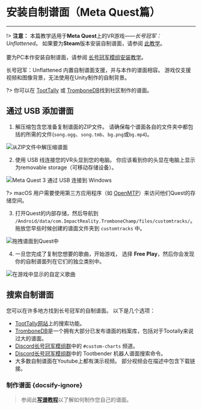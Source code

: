 # 安装自制谱面（Meta Quest篇）

---

!> **注意：** 本篇教学适用于**Meta Quest**上的VR游戏——_长号冠军：Unflattened_。 如果要为**Steam**版本安装自制谱面，请参阅 [此教学](installing-songs-steamvr)。<br><br>要为PC本作安装自制谱面，请参阅 [长号冠军模组安装教学](installing-r2modman)。

长号冠军：Unflattened 内置自制谱面支援，并与本作的谱面相容。 游戏仅支援视频和图像背景，无法使用在Unity制作的自制背景。

?> 你可以在 [TootTally](https://toottally.com/) 或 [TromboneDB](https://tc-mods.github.io/TromboneDB/)找到社区制作的谱面。

## 通过 USB 添加谱面

1. 解压缩包含您准备复制谱面的ZIP文件。 请确保每个谱面各自的文件夹中都包括的所需的文件(`song.ogg`、`song.tmb`、`bg.png`或`bg.mp4`)。

![从ZIP文件中解压缩谱面](../docs/files/vr/questextract.png)

2. 使用 USB 线连接您的VR头显到您的电脑。 你应该看到你的头显在电脑上显示为removable storage（可移动存储设备）。

![Meta Quest 3 通过 USB 连接到 Windows](../docs/files/vr/questusbconnected.png)

?> macOS 用户需要使用第三方应用程序（如 [OpenMTP](https://openmtp.ganeshrvel.com)）来访问他们Quest的存储空间。

3. 打开Quest的内部存储，然后导航到 `/Android/data/com.ImpactReality.TromboneChamp/files/customtracks/`。 拖放您早些时候创建的谱面文件夹到 `customtracks` 中。

![拖拽谱面到Quest中](../docs/files/vr/questdraganddrop.png)

4. 一旦您完成了复制您想要的歌曲，开始游戏， 选择 **Free Play**，然后你会发现你的自制谱面列在它们的独立类别中。

![在游戏中显示的自定义歌曲](../docs/files/vr/ingamequest.png)

## 搜索自制谱面

您可以在许多地方找到长号冠军的自制谱面。 以下是几个选项：

- [TootTally网站](https://toottally.com/search/)上的搜索功能。
- [TromboneDB](https://tc-mods.github.io/TromboneDB/)是一个拥有大部分已发布谱面的档案库，包括对于Tootally来说过大的谱面。
- [Discord长号冠军模组群](https://discord.gg/KVzKRsbetJ)中的 `#custom-charts` 频道。
- [Discord长号冠军模组群](https://discord.gg/KVzKRsbetJ)中的 Tootbender 机器人谱面搜索命令。
- 大多数自制谱面在Youtube上都有演示视频。 部分视频会在描述中包含下载链接。

### 制作谱面 {docsify-ignore}

> 参阅此[**写谱教程**](creating-charts)以了解如何制作您自己的谱面。
